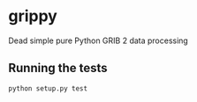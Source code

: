 # grippy

Dead simple pure Python GRIB 2 data processing

## Running the tests

```bash
python setup.py test
```
